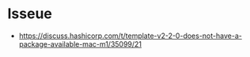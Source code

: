 # Isseue 

* https://discuss.hashicorp.com/t/template-v2-2-0-does-not-have-a-package-available-mac-m1/35099/21